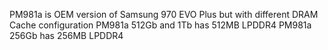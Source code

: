 PM981a is OEM version of Samsung 970 EVO Plus but with different DRAM Cache configuration
PM981a 512Gb and 1Tb has 512MB LPDDR4
PM981a 256Gb has 256MB LPDDR4
